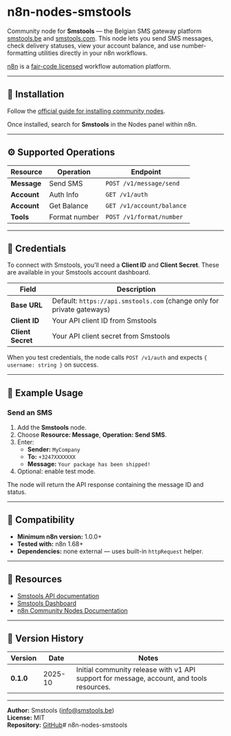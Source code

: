 # n8n-nodes-smstools

Community node for **Smstools** — the Belgian SMS gateway platform [smstools.be](https://www.smstools.be) and [smstools.com](https://www.smstools.com). This node lets you send SMS messages, check delivery statuses, view your account balance, and use number-formatting utilities directly in your n8n workflows.

[n8n](https://n8n.io/) is a [fair-code licensed](https://docs.n8n.io/sustainable-use-license/) workflow automation platform.

---

## 🧩 Installation

Follow the [official guide for installing community nodes](https://docs.n8n.io/integrations/community-nodes/installation/).

Once installed, search for **Smstools** in the Nodes panel within n8n.

---

## ⚙️ Supported Operations

| Resource | Operation | Endpoint |
|-----------|------------|-----------|
| **Message** | Send SMS | `POST /v1/message/send` |
| **Account** | Auth Info | `GET /v1/auth` |
| **Account** | Get Balance | `GET /v1/account/balance` |
| **Tools** | Format number | `POST /v1/format/number` |
---

## 🔐 Credentials

To connect with Smstools, you’ll need a **Client ID** and **Client Secret**. These are available in your Smstools account dashboard.

| Field | Description |
|--------|--------------|
| **Base URL** | Default: `https://api.smstools.com` (change only for private gateways) |
| **Client ID** | Your API client ID from Smstools |
| **Client Secret** | Your API client secret from Smstools |

When you test credentials, the node calls `POST /v1/auth` and expects `{ username: string }` on success.

---

## 🧪 Example Usage

### Send an SMS
1. Add the **Smstools** node.
2. Choose **Resource: Message**, **Operation: Send SMS**.
3. Enter:
   - **Sender:** `MyCompany`
   - **To:** `+3247XXXXXXX`
   - **Message:** `Your package has been shipped!`
4. Optional: enable test mode.

The node will return the API response containing the message ID and status.

---

## 🧾 Compatibility

- **Minimum n8n version:** 1.0.0+
- **Tested with:** n8n 1.68+
- **Dependencies:** none external — uses built-in `httpRequest` helper.

---

## 📘 Resources

- [Smstools API documentation](https://www.smstools.com/en/sms-gateway-api)
- [Smstools Dashboard](https://app.smstools.com/)
- [n8n Community Nodes Documentation](https://docs.n8n.io/integrations/#community-nodes)

---

## 🧱 Version History

| Version | Date | Notes |
|----------|------|-------|
| **0.1.0** | 2025-10 | Initial community release with v1 API support for message, account, and tools resources. |

---

**Author:** Smstools (info@smstools.be)  
**License:** MIT  
**Repository:** [GitHub](https://github.com/xis-be/n8n-nodes-smstools)#   n 8 n - n o d e s - s m s t o o l s  
 